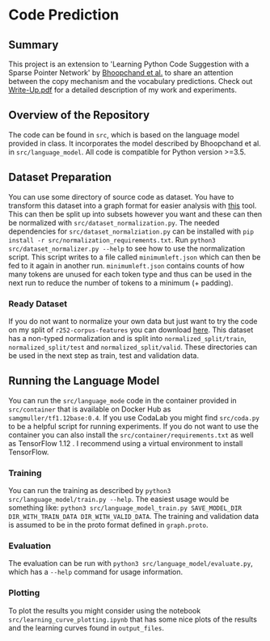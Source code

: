 # Code Prediction

## Summary
This project is an extension to 'Learning Python Code Suggestion with a Sparse Pointer Network' by [Bhoopchand et al.](https://arxiv.org/pdf/1611.08307.pdf) to share an attention between the copy mechanism and the vocabulary predictions.
Check out [Write-Up.pdf](Write-Up.pdf) for a detailed description of my work and experiments.

## Overview of the Repository
The code can be found in `src`, which is based on the language model provided in class.
It incorporates the model described by Bhoopchand et al. in `src/language_model`.
All code is compatible for Python version >=3.5.

## Dataset Preparation
You can use some directory of source code as dataset. You have to transform this dataset into a graph format for easier analysis with [this](https://github.com/acr31/features-javac/) tool. This can then be split up into subsets however you want and these can then be normalized with `src/dataset_normalization.py`. The needed dependencies for `src/dataset_normalziation.py` can be installed with `pip install -r src/normalization_requirements.txt`. Run `python3 src/dataset_normalizer.py --help` to see how to use the normalization script. This script writes to a file called `minimumleft.json` which can then be fed to it again in another run. `minimumleft.json` contains counts of how many tokens are unused for each token type and thus can be used in the next run to reduce the number of tokens to a minimum (+ padding).

### Ready Dataset
If you do not want to normalize your own data but just want to try the code on my split of `r252-corpus-features` you can download [here](https://drive.google.com/file/d/1J07bJP5dm36pmLNahBen1ZkVF8O1MLcq/view?usp=sharing). This dataset has a non-typed normalization and is split into `normalized_split/train`, `normalized_split/test` and `normalized_split/valid`. These directories can be used in the next step as train, test and validation data.

## Running the Language Model
You can run the `src/language_mode` code in the container provided in `src/container` that is available on Docker Hub as `samgmuller/tf1.12base:0.4`. If you use CodaLab you might find `src/coda.py` to be a helpful script for running experiments. If you do not want to use the container you can also install the `src/container/requirements.txt` as well as TensorFlow 1.12 . I recommend using a virtual environment to install TensorFlow.
### Training
You can run the training as described by `python3 src/language_model/train.py --help`. The easiest usage would be something like: `python3 src/language_model_train.py SAVE_MODEL_DIR DIR_WITH_TRAIN_DATA DIR_WITH_VALID_DATA`. The training and validation data is assumed to be in the proto format defined in `graph.proto`. 
### Evaluation
The evaluation can be run with `python3 src/language_model/evaluate.py`, which has a `--help` command for usage information.
### Plotting
To plot the results you might consider using the notebook `src/learning_curve_plotting.ipynb` that has some nice plots of the results and the learning curves found in `output_files`.
